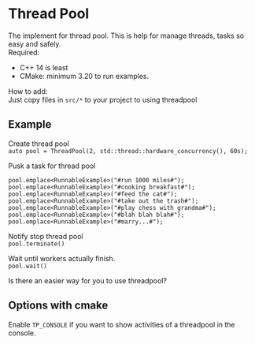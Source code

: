 # Thread Pool

The implement for thread pool. This is help for manage threads, tasks so easy and safely.  
Required:
- C++ 14 is least
- CMake: minimum 3.20 to run examples.  

How to add:  
Just copy files in `src/*` to your project to using threadpool

## Example  
Create thread pool  
`auto pool = ThreadPool(2, std::thread::hardware_concurrency(), 60s);`

Pusk a task for thread pool
```
pool.emplace<RunnableExample>("#run 1000 miles#");
pool.emplace<RunnableExample>("#cooking breakfast#");
pool.emplace<RunnableExample>("#feed the cat#");
pool.emplace<RunnableExample>("#take out the trash#");
pool.emplace<RunnableExample>("#play chess with grandma#");
pool.emplace<RunnableExample>("#blah blah blah#");
pool.emplace<RunnableExample>("#marry...#");
```

Notify stop thread pool  
`pool.terminate()`

Wait until workers actually finish.  
`pool.wait()`

Is there an easier way for you to use threadpool?

## Options with cmake  
Enable `TP_CONSOLE` if you want to show activities of a threadpool in the console.
